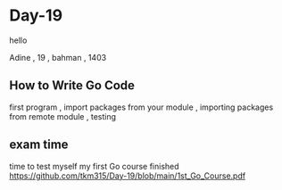# Day-19
hello

Adine , 19 , bahman , 1403

How to Write Go Code
-------------------

first program , import packages from your module ,
importing packages from remote module , testing

exam time
----------

time to test myself
my first Go course finished
https://github.com/tkm315/Day-19/blob/main/1st_Go_Course.pdf

